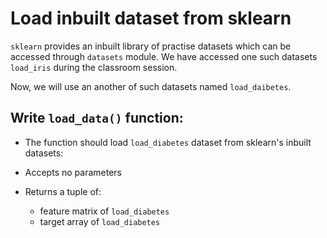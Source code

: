 # Load inbuilt dataset from sklearn

`sklearn` provides an inbuilt library of practise datasets which can be accessed through `datasets` module. 
We have accessed one such datasets `load_iris` during the classroom session. 

Now, we will use an another of such datasets named `load_daibetes`.

## Write `load_data()` function:

* The function should load `load_diabetes` dataset from sklearn's inbuilt datasets:
* Accepts no parameters
* Returns a tuple of:

    - feature matrix of `load_diabetes`
    - target array of `load_diabetes`